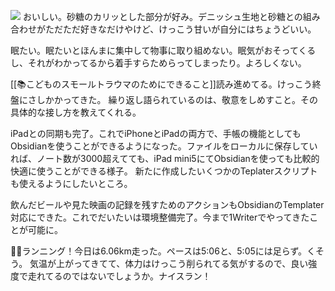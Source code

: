![](https://gyazo.com/abd371f442d077b3d889116ee7c9cbc1/raw)
おいしい。砂糖のカリッとした部分が好み。デニッシュ生地と砂糖との組み合わせがただただ好きなだけやけど、けっこう甘いが自分にはちょうどいい。

眠たい。眠たいとほんまに集中して物事に取り組めない。眠気がおそってくるし、それがわかってるから着手すらためらってしまったり。よろしくない。

[[📚こどものスモールトラウマのためにできること]]読み進めてる。けっこう終盤にさしかかってきた。
繰り返し語られているのは、敬意をしめすこと。その具体的な接し方を教えてくれる。

iPadとの同期も完了。これでiPhoneとiPadの両方で、手帳の機能としてもObsidianを使うことができるようになった。ファイルをローカルに保存していれば、ノート数が3000超えてても、iPad mini5にてObsidianを使っても比較的快適に使うことができる様子。
新たに作成したいくつかのTeplaterスクリプトも使えるようにしたいところ。

飲んだビールや見た映画の記録を残すためのアクションもObsidianのTemplater対応にできた。これでだいたいは環境整備完了。今まで1Writerでやってきたことが可能に。

🏃‍♀️ランニング！今日は6.06km走った。ペースは5:06と、5:05には足らず。くそう。
気温が上がってきてて、体力はけっこう削られてる気がするので、良い強度で走れてるのではないでしょうか。ナイスラン！